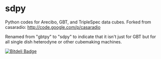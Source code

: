 sdpy
====

Python codes for Arecibo, GBT, and TripleSpec data cubes.  Forked from
casaradio: http://code.google.com/p/casaradio

Renamed from "gbtpy" to "sdpy" to indicate that it isn't just for GBT but for
all single dish heterodyne or other cubemaking machines.

[![Bitdeli Badge](https://d2weczhvl823v0.cloudfront.net/keflavich/sdpy/trend.png)](https://bitdeli.com/free "Bitdeli Badge")


